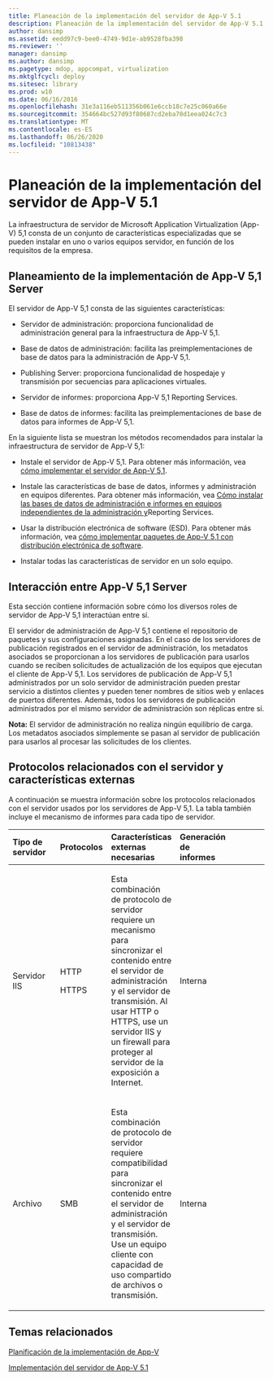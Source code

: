 ```yaml
---
title: Planeación de la implementación del servidor de App-V 5.1
description: Planeación de la implementación del servidor de App-V 5.1
author: dansimp
ms.assetid: eedd97c9-bee0-4749-9d1e-ab9528fba398
ms.reviewer: ''
manager: dansimp
ms.author: dansimp
ms.pagetype: mdop, appcompat, virtualization
ms.mktglfcycl: deploy
ms.sitesec: library
ms.prod: w10
ms.date: 06/16/2016
ms.openlocfilehash: 31e3a116eb511356b061e6ccb18c7e25c060a66e
ms.sourcegitcommit: 354664bc527d93f80687cd2eba70d1eea024c7c3
ms.translationtype: MT
ms.contentlocale: es-ES
ms.lasthandoff: 06/26/2020
ms.locfileid: "10813438"
---
```

# Planeación de la implementación del servidor de App-V 5.1


La infraestructura de servidor de Microsoft Application Virtualization (App-V) 5,1 consta de un conjunto de características especializadas que se pueden instalar en uno o varios equipos servidor, en función de los requisitos de la empresa.

## Planeamiento de la implementación de App-V 5,1 Server


El servidor de App-V 5,1 consta de las siguientes características:

-   Servidor de administración: proporciona funcionalidad de administración general para la infraestructura de App-V 5,1.

-   Base de datos de administración: facilita las preimplementaciones de base de datos para la administración de App-V 5,1.

-   Publishing Server: proporciona funcionalidad de hospedaje y transmisión por secuencias para aplicaciones virtuales.

-   Servidor de informes: proporciona App-V 5,1 Reporting Services.

-   Base de datos de informes: facilita las preimplementaciones de base de datos para informes de App-V 5,1.

En la siguiente lista se muestran los métodos recomendados para instalar la infraestructura de servidor de App-V 5,1:

-   Instale el servidor de App-V 5,1. Para obtener más información, vea [cómo implementar el servidor de App-V 5,1](how-to-deploy-the-app-v-51-server.md).

-   Instale las características de base de datos, informes y administración en equipos diferentes. Para obtener más información, vea [Cómo instalar las bases de datos de administración e informes en equipos independientes de la administración y](how-to-install-the-management-and-reporting-databases-on-separate-computers-from-the-management-and-reporting-services51.md)Reporting Services.

-   Usar la distribución electrónica de software (ESD). Para obtener más información, vea [cómo implementar paquetes de App-V 5,1 con distribución electrónica de software](how-to-deploy-app-v-51-packages-using-electronic-software-distribution.md).

-   Instalar todas las características de servidor en un solo equipo.

## <a href="" id="---------app-v-5-1-server-interaction"></a> Interacción entre App-V 5,1 Server


Esta sección contiene información sobre cómo los diversos roles de servidor de App-V 5,1 interactúan entre sí.

El servidor de administración de App-V 5,1 contiene el repositorio de paquetes y sus configuraciones asignadas. En el caso de los servidores de publicación registrados en el servidor de administración, los metadatos asociados se proporcionan a los servidores de publicación para usarlos cuando se reciben solicitudes de actualización de los equipos que ejecutan el cliente de App-V 5,1. Los servidores de publicación de App-V 5,1 administrados por un solo servidor de administración pueden prestar servicio a distintos clientes y pueden tener nombres de sitios web y enlaces de puertos diferentes. Además, todos los servidores de publicación administrados por el mismo servidor de administración son réplicas entre sí.

**Nota:**  El servidor de administración no realiza ningún equilibrio de carga. Los metadatos asociados simplemente se pasan al servidor de publicación para usarlos al procesar las solicitudes de los clientes.

 

## Protocolos relacionados con el servidor y características externas


A continuación se muestra información sobre los protocolos relacionados con el servidor usados por los servidores de App-V 5,1. La tabla también incluye el mecanismo de informes para cada tipo de servidor.

<table>
<colgroup>
<col width="20%" />
<col width="20%" />
<col width="20%" />
<col width="20%" />
<col width="20%" />
</colgroup>
<thead>
<tr class="header">
<th align="left">Tipo de servidor</th>
<th align="left">Protocolos</th>
<th align="left">Características externas necesarias</th>
<th align="left">Generación de informes</th>
<th align="left"></th>
</tr>
</thead>
<tbody>
<tr class="odd">
<td align="left"><p>Servidor IIS</p></td>
<td align="left"><p>HTTP</p>
<p>HTTPS</p></td>
<td align="left"><p>Esta combinación de protocolo de servidor requiere un mecanismo para sincronizar el contenido entre el servidor de administración y el servidor de transmisión. Al usar HTTP o HTTPS, use un servidor IIS y un firewall para proteger al servidor de la exposición a Internet.</p></td>
<td align="left"><p>Interna</p></td>
<td align="left"></td>
</tr>
<tr class="even">
<td align="left"><p>Archivo</p></td>
<td align="left"><p>SMB</p></td>
<td align="left"><p>Esta combinación de protocolo de servidor requiere compatibilidad para sincronizar el contenido entre el servidor de administración y el servidor de transmisión. Use un equipo cliente con capacidad de uso compartido de archivos o transmisión.</p></td>
<td align="left"><p>Interna</p></td>
<td align="left"></td>
</tr>
</tbody>
</table>

 






## Temas relacionados


[Planificación de la implementación de App-V](planning-to-deploy-app-v51.md)

[Implementación del servidor de App-V 5.1](deploying-the-app-v-51-server.md)

 

 





